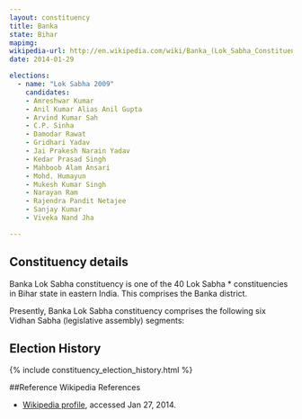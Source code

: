 ```yaml
---
layout: constituency
title: Banka
state: Bihar
mapimg: 
wikipedia-url: http://en.wikipedia.com/wiki/Banka_(Lok_Sabha_Constituency)
date: 2014-01-29

elections: 
  - name: "Lok Sabha 2009"
    candidates: 
    - Amreshwar Kumar 
    - Anil Kumar Alias Anil Gupta 
    - Arvind Kumar Sah 
    - C.P. Sinha 
    - Damodar Rawat 
    - Gridhari Yadav 
    - Jai Prakesh Narain Yadav 
    - Kedar Prasad Singh 
    - Mahboob Alam Ansari 
    - Mohd. Humayun 
    - Mukesh Kumar Singh 
    - Narayan Ram 
    - Rajendra Pandit Netajee 
    - Sanjay Kumar 
    - Viveka Nand Jha 

---
```

## Constituency details
Banka Lok Sabha constituency is one of the 40 Lok Sabha * constituencies in Bihar state in eastern India. This comprises the Banka district.

Presently, Banka Lok Sabha constituency comprises the following six Vidhan Sabha (legislative assembly) segments:


## Election History
{% include constituency_election_history.html %}

##Reference
Wikipedia References
- [Wikipedia profile]({{page.profile.wikipedia}}), accessed Jan 27, 2014.

